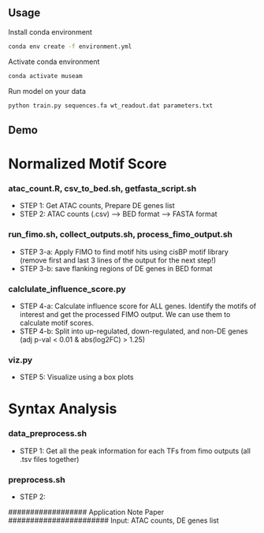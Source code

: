 ## Usage

Install conda environment

```sh
conda env create -f environment.yml
```

Activate conda environment

```sh
conda activate museam
```

Run model on your data

```sh
python train.py sequences.fa wt_readout.dat parameters.txt
```

## Demo




# Normalized Motif Score
### atac_count.R, csv_to_bed.sh, getfasta_script.sh
* STEP 1: Get ATAC counts, Prepare DE genes list
* STEP 2: ATAC counts (.csv) --> BED format --> FASTA format

### run_fimo.sh, collect_outputs.sh, process_fimo_output.sh
* STEP 3-a: Apply FIMO to find motif hits using cisBP motif library (remove first and last 3 lines of the output for the next step!)
* STEP 3-b: save flanking regions of DE genes in BED format

### calclulate_influence_score.py
* STEP 4-a: Calculate influence score for ALL genes. Identify the motifs of interest and get the processed FIMO output. We can use them to calculate motif scores.
* STEP 4-b: Split into up-regulated, down-regulated, and non-DE genes (adj p-val < 0.01 & abs(log2FC) > 1.25)

### viz.py
* STEP 5: Visualize using a box plots

# Syntax Analysis
### data_preprocess.sh
* STEP 1: Get all the peak information for each TFs from fimo outputs (all .tsv files together)

### preprocess.sh
* STEP 2:





################## Application Note Paper #######################
Input: ATAC counts, DE genes list
